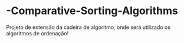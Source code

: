 # -Comparative-Sorting-Algorithms
Projeto de extensão da cadeira de algoritmo, onde será utilizado os algoritmos de ordenação!
